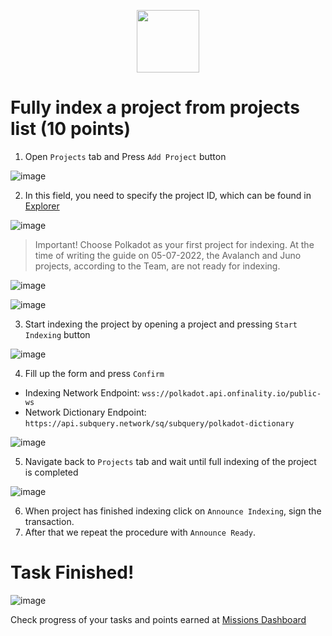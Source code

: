 <p align="center">
  <img height="100" height="auto" src="https://user-images.githubusercontent.com/50621007/177323789-e6be59ae-0dfa-4e86-b3a8-028a4f0c465c.png">
</p>

# Fully index a project from projects list (10 points)
1. Open `Projects` tab and Press `Add Project` button

![image](https://user-images.githubusercontent.com/50621007/177352127-5afb3cc1-5c92-4126-8b95-665be3f074ea.png)

2. In this field, you need to specify the project ID, which can be found in [Explorer](https://frontier.subquery.network/explorer)

![image](https://user-images.githubusercontent.com/50621007/177354045-5a0b5980-d88b-4e2e-842e-3c7042e8b24a.png)

> Important! Choose Polkadot as your first project for indexing. At the time of writing the guide on 05-07-2022, the Avalanch and Juno projects, according to the Team, are not ready for indexing.

![image](https://user-images.githubusercontent.com/50621007/177353894-fca3ec3f-4b0d-4d28-95ab-58e091537a56.png)

![image](https://user-images.githubusercontent.com/50621007/177353963-90095c34-80a0-433e-b696-a772fb52f7fb.png)

3. Start indexing the project by opening a project and pressing `Start Indexing` button

![image](https://user-images.githubusercontent.com/50621007/177354616-d2858395-7101-4aa5-930f-e8803e188b13.png)

4. Fill up the form and press `Confirm`
- Indexing Network Endpoint: `wss://polkadot.api.onfinality.io/public-ws`
- Network Dictionary Endpoint: `https://api.subquery.network/sq/subquery/polkadot-dictionary`

![image](https://user-images.githubusercontent.com/50621007/177360036-e13b13b9-d226-4a98-b261-4d44222de27a.png)

5. Navigate back to `Projects` tab and wait until full indexing of the project is completed

![image](https://user-images.githubusercontent.com/50621007/177358444-e8974100-87f8-4965-9c7a-be6246f9191c.png)

6. When project has finished indexing click on `Announce Indexing`, sign the transaction. 
7. After that we repeat the procedure with `Announce Ready`.

# Task Finished!

![image](https://user-images.githubusercontent.com/50621007/177359002-f24e96fd-03f1-4772-a3d2-4ece7e5ac6df.png)

Check progress of your tasks and points earned at [Missions Dashboard](https://frontier.subquery.network/missions/my-missions)